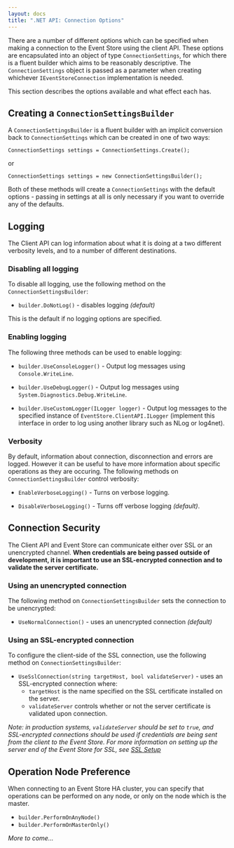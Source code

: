 ```yaml
---
layout: docs
title: ".NET API: Connection Options"
---
```


There are a number of different options which can be specified when making a connection to the Event Store using the client API. These options are encapsulated into an object of type `ConnectionSettings`, for which there is a fluent builder which aims to be reasonably descriptive. The `ConnectionSettings` object is passed as a parameter when creating whichever `IEventStoreConnection` implementation is needed.

This section describes the options available and what effect each has.

## Creating a `ConnectionSettingsBuilder`

A `ConnectionSettingsBuilder` is a fluent builder with an implicit conversion back to `ConnectionSettings` which can be created in one of two ways:

```
ConnectionSettings settings = ConnectionSettings.Create();
```

or

```
ConnectionSettings settings = new ConnectionSettingsBuilder();
```

Both of these methods will create a `ConnectionSettings` with the default options - passing in settings at all is only necessary if you want to override any of the defaults.

## Logging

The Client API can log information about what it is doing at a two different verbosity levels, and to a number of different destinations.

### Disabling all logging

To disable all logging, use the following method on the `ConnectionSettingsBuilder`:

- `builder.DoNotLog()` - disables logging *(default)*

This is the default if no logging options are specified.

### Enabling logging

The following three methods can be used to enable logging:

- `builder.UseConsoleLogger()` - Output log messages using `Console.WriteLine`.

- `builder.UseDebugLogger()` - Output log messages using `System.Diagnostics.Debug.WriteLine`.

- `builder.UseCustomLogger(ILogger logger)` - Output log messages to the specified instance of `EventStore.ClientAPI.ILogger` (implement this interface in order to log using another library such as NLog or log4net).

### Verbosity

By default, information about connection, disconnection and errors are logged. However it can be useful to have more information about specific operations as they are occuring. The following methods on `ConnectionSettingsBuilder` control verbosity:

- `EnableVerboseLogging()` - Turns on verbose logging.

- `DisableVerboseLogging()` - Turns off verbose logging *(default)*.

## Connection Security

The Client API and Event Store can communicate either over SSL or an unencrypted channel. **When credentials are being passed outside of development, it is important to use an SSL-encrypted connection and to validate the server certificate.**

### Using an unencrypted connection

The following method on `ConnectionSettingsBuilder` sets the connection to be unencrypted:

- `UseNormalConnection()` - uses an unencrypted connection *(default)*

### Using an SSL-encrypted connection

To configure the client-side of the SSL connection, use the following method on `ConnectionSettingsBuilder`:

- `UseSslConnection(string targetHost, bool validateServer)` - uses an SSL-encrypted connection where:
	- `targetHost` is the name specified on the SSL certificate installed on the server.
	- `validateServer` controls whether or not the server certificate is validated upon connection.

*Note: in production systems, `validateServer` should be set to `true`, and SSL-encrypted connections should be used if credentials are being sent from the client to the Event Store. For more information on setting up the server end of the Event Store for SSL, see [SSL Setup](wiki/Setting-Up-SSL-In-Windows)*

## Operation Node Preference

When connecting to an Event Store HA cluster, you can specify that operations can be performed on any node, or only on the node which is the master.

- `builder.PerformOnAnyNode()`
- `builder.PerformOnMasterOnly()`

*More to come…*